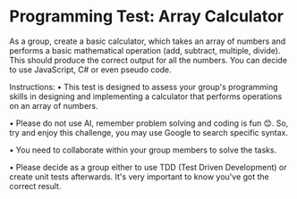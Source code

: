 # Programming Test: Array Calculator
As a group, create a basic calculator, which takes an array of numbers and performs a basic mathematical operation (add, subtract, multiple, divide).  This should produce the correct output for all the numbers.
You can decide to use JavaScript, C# or even pseudo code. 

Instructions:
•	This test is designed to assess your group's programming skills in designing and implementing a calculator that performs operations on an array of numbers.

•	Please do not use AI, remember problem solving and coding is fun 😊.  So, try and enjoy this challenge, you may use Google to search specific syntax.

•	You need to collaborate within your group members to solve the tasks.

•	Please decide as a group either to use TDD (Test Driven Development) or create unit tests afterwards. It's very important to know you've got the correct result.
